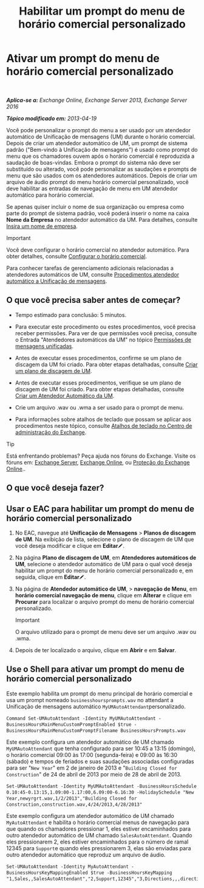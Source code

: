 ﻿---
title: 'Habilitar um prompt do menu de horário comercial personalizado'
TOCTitle: Ativar um prompt do menu de horário comercial personalizado
ms:assetid: 89053e84-3490-4dc6-ade3-9b6c5dbf4020
ms:mtpsurl: https://technet.microsoft.com/pt-br/library/Bb232116(v=EXCHG.150)
ms:contentKeyID: 50556223
ms.date: 05/22/2018
mtps_version: v=EXCHG.150
ms.translationtype: MT
---

# Ativar um prompt do menu de horário comercial personalizado

 

_**Aplica-se a:** Exchange Online, Exchange Server 2013, Exchange Server 2016_

_**Tópico modificado em:** 2013-04-19_

Você pode personalizar o prompt do menu a ser usado por um atendedor automático de Unificação de mensagens (UM) durante o horário comercial. Depois de criar um atendedor automático de UM, um prompt de sistema padrão ("Bem-vindo à Unificação de mensagens") é usado como prompt do menu que os chamadores ouvem após o horário comercial é reproduzida a saudação de boas-vindas. Embora o prompt do sistema não deve ser substituído ou alterado, você pode personalizar as saudações e prompts de menu que são usados com os atendedores automáticos. Depois de criar um arquivo de áudio prompt do menu horário comercial personalizado, você deve habilitar as entradas de navegação de menu em UM atendedor automático para horário comercial.

Se apenas quiser incluir o nome de sua organização ou empresa como parte do prompt de sistema padrão, você poderá inserir o nome na caixa **Nome da Empresa** no atendedor automático da UM. Para detalhes, consulte [Insira um nome de empresa](https://docs.microsoft.com/pt-br/exchange/voice-mail-unified-messaging/automatically-answer-and-route-calls/enter-a-business-name).


> [!IMPORTANT]
> Você deve configurar o horário comercial no atendedor automático. Para obter detalhes, consulte <A href="configure-business-hours-exchange-2013-help.md">Configurar o horário comercial</A>.



Para conhecer tarefas de gerenciamento adicionais relacionadas a atendedores automáticos de UM, consulte [Procedimentos atendedor automático a Unificação de mensagens](https://docs.microsoft.com/pt-br/exchange/voice-mail-unified-messaging/automatically-answer-and-route-calls/um-auto-attendant-procedures).

## O que você precisa saber antes de começar?

  - Tempo estimado para conclusão: 5 minutos.

  - Para executar este procedimento ou estes procedimentos, você precisa receber permissões. Para ver de que permissões você precisa, consulte o Entrada "Atendedores automáticos da UM" no tópico [Permissões de mensagens unificadas](unified-messaging-permissions-exchange-2013-help.md).

  - Antes de executar esses procedimentos, confirme se um plano de discagem da UM foi criado. Para obter etapas detalhadas, consulte [Criar um plano de discagem de UM](create-a-um-dial-plan-exchange-2013-help.md).

  - Antes de executar esses procedimentos, verifique se um plano de discagem de UM foi criado. Para obter etapas detalhadas, consulte [Criar um Atendedor Automático da UM](create-a-um-auto-attendant-exchange-2013-help.md).

  - Crie um arquivo .wav ou .wma a ser usado para o prompt de menu.

  - Para informações sobre atalhos de teclado que possam se aplicar aos procedimentos neste tópico, consulte [Atalhos de teclado no Centro de administração do Exchange](keyboard-shortcuts-in-the-exchange-admin-center-exchange-online-protection-help.md).


> [!TIP]
> Está enfrentando problemas? Peça ajuda nos fóruns do Exchange. Visite os fóruns em: <A href="https://go.microsoft.com/fwlink/p/?linkid=60612">Exchange Server</A>, <A href="https://go.microsoft.com/fwlink/p/?linkid=267542">Exchange Online</A>, ou <A href="https://go.microsoft.com/fwlink/p/?linkid=285351">Proteção do Exchange Online</A>..



## O que você deseja fazer?

## Usar o EAC para habilitar um prompt do menu de horário comercial personalizado

1.  No EAC, navegue até **Unificação de Mensagens** \> **Planos de discagem de UM**. Na exibição de lista, selecione o plano de discagem de UM que você deseja modificar e clique em **Editar**![Ícone de edição](images/JJ218640.6f53ccb2-1f13-4c02-bea0-30690e6ea71d(EXCHG.150).gif "Ícone de edição").

2.  Na página **Plano de discagem de UM**, em **Atendedores automáticos de UM**, selecione o atendedor automático de UM para o qual você deseja habilitar um prompt do menu de horário comercial personalizado e, em seguida, clique em **Editar**![Ícone de edição](images/JJ218640.6f53ccb2-1f13-4c02-bea0-30690e6ea71d(EXCHG.150).gif "Ícone de edição").

3.  Na página de **Atendedor automático de UM**, \> **navegação de Menu**, em **horário comercial navegação de menu**, clique em **Alterar** e clique em **Procurar** para localizar o arquivo prompt do menu de horário comercial personalizado.
    

    > [!IMPORTANT]
    > O arquivo utilizado para o prompt de menu deve ser um arquivo .wav ou .wma.



4.  Depois de ter localizado o arquivo, clique em **Abrir** e em **Salvar**.

## Use o Shell para ativar um prompt do menu de horário comercial personalizado

Este exemplo habilita um prompt do menu principal de horário comercial e usa um prompt nomeado `businesshoursprompts.wav` no attendant a Unificação de mensagens automático `MyUMAutoAttendant`personalizado.

    Command Set-UMAutoAttendant -Identity MyUMAutoAttendant -BusinessHoursMainMenuCustomPromptEnabled $true -BusinessHoursMainMenuCustomPromptFilename BusinessHoursPrompts.wav

Este exemplo configura um atendedor automático de UM chamado `MyUMAutoAttendant` que tenha configurado para ser 10:45 a 13:15 (domingo), o horário comercial 09:00 às 17:00 (segunda-feira) e 09:00 às 16:30 (sábado) e tempos de feriados e suas saudações associadas configuradas para ser "`New Year`" em 2 de janeiro de 2013 e "`Building Closed for Construction`" de 24 de abril de 2013 por meio de 28 de abril de 2013.

    Set-UMAutoAttendant -Identity MyUMAutoAttendant -BusinessHoursSchedule 0.10:45-0.13:15,1.09:00-1.17:00,6.09:00-6.16:30 -HolidaySchedule "New Year,newyrgrt.wav,1/2/2013","Building Closed for Construction,construction.wav,4/24/2013,4/28/2013"

Este exemplo configura um atendedor automático de UM chamado `MyAutoAttendant` e habilita o horário comercial menus de navegação para que quando os chamadores pressionar 1, eles estiver encaminhados para outro atendedor automático de UM chamado `SalesAutoAttendant`. Quando eles pressionarem 2, eles estiver encaminhados para o número de ramal 12345 para `Support`e quando eles pressionarem 3, elas são enviadas para outro atendedor automático que reproduz um arquivo de áudio.

    Set-UMAutoAttendant -Identity MyAutoAttendant - BusinessHoursKeyMappingEnabled $true -BusinessHoursKeyMapping "1,Sales,,SalesAutoAttendant","2,Support,12345","3,Directions,,,directions.wav"

